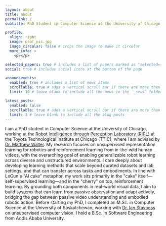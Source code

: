 ```yaml
---
layout: about
title: about
permalink: /
subtitle: PhD Student in Computer Science at the University of Chicago

profile:
  align: right
  image: prof_pic.jpg
  image_circular: false # crops the image to make it circular
  more_info: >
    <p></p>

selected_papers: true # includes a list of papers marked as "selected={true}"
social: true # includes social icons at the bottom of the page

announcements:
  enabled: true # includes a list of news items
  scrollable: true # adds a vertical scroll bar if there are more than 3 news items
  limit: 10 # leave blank to include all the news in the `_news` folder

latest_posts:
  enabled: false
  scrollable: true # adds a vertical scroll bar if there are more than 3 new posts items
  limit: 3 # leave blank to include all the blog posts
---
```


I am a PhD student in Computer Science at the University of Chicago, working at the [Robot Intelligence through Perception Laboratory (RIPL)](https://ttic.edu/ripl/) at the Toyota Technological Institute at Chicago (TTIC), where I am advised by [Dr. Matthew Walter](https://home.ttic.edu/~mwalter/). My research focuses on unsupervised representation learning for robotics and reinforcement learning from in-the-wild human videos, with the overarching goal of enabling generalizable robot learning across diverse and unstructured environments. I care deeply about developing learning methods that scale beyond curated datasets and lab settings, and that can transfer across tasks and embodiments. In line with LeCun's "AI cake" metaphor, my work sits primarily in the "cake" itself—self-supervised learning—and in the "cherry" on top, reinforcement learning. By grounding both components in real-world visual data, I aim to build systems that can learn from passive observation and adapt actively, bridging the gap between passive video understanding and embodied robotic action. Before starting my PhD, I completed an M.Sc. in Computer Science at the University of Saskatchewan, working with [Dr. Ian Stavness](https://www.cs.usask.ca/faculty/stavness/) on unsupervised computer vision. I hold a B.Sc. in Software Engineering from Addis Ababa University.
